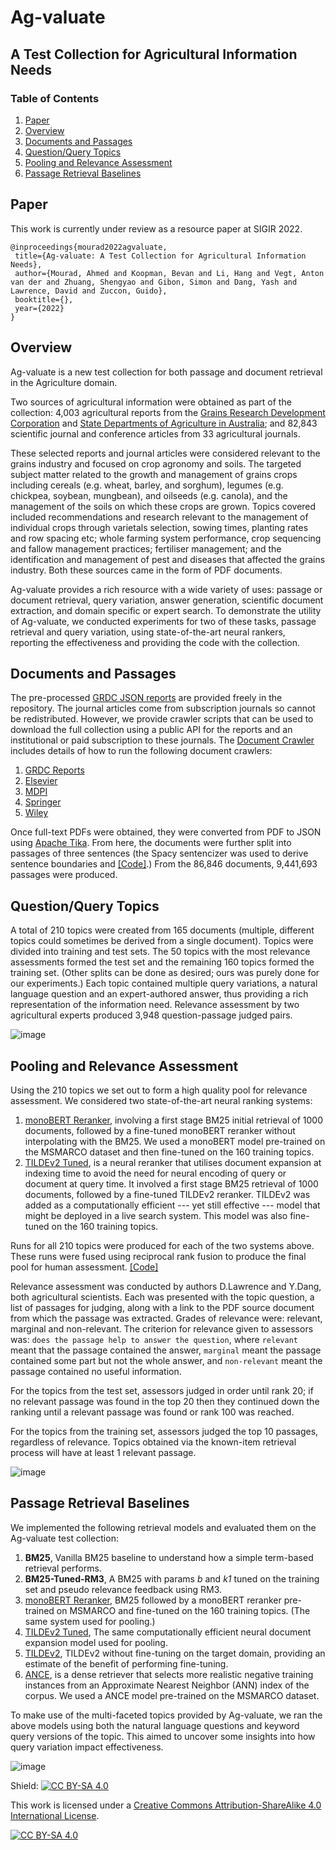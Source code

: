 # Ag-valuate
## A Test Collection for Agricultural Information Needs

### Table of Contents
<ol>
  <li><a href="#paper">Paper</a></li>
  <li><a href="#overview">Overview</a></li>
  <li><a href="#documents-and-passages">Documents and Passages</a></li>
  <li><a href="#questionquery-topics">Question/Query Topics</a></li>
  <li><a href="#pooling-and-relevance-assessment">Pooling and Relevance Assessment</a></li>
  <li><a href="#passage-retrieval-baselines">Passage Retrieval Baselines</a></li>
</ol>

## Paper

This work is currently under review as a resource paper at SIGIR 2022.

```
@inproceedings{mourad2022agvaluate,
 title={Ag-valuate: A Test Collection for Agricultural Information Needs},
 author={Mourad, Ahmed and Koopman, Bevan and Li, Hang and Vegt, Anton van der and Zhuang, Shengyao and Gibon, Simon and Dang, Yash and Lawrence, David and Zuccon, Guido},
 booktitle={},
 year={2022}
}
```

## Overview

Ag-valuate is a new test collection for both passage and document retrieval in the Agriculture domain.

Two sources of agricultural information were obtained as part of the collection: 4,003 agricultural reports from the [Grains Research Development Corporation](https://grdc.com.au/) and [State Departments of Agriculture in Australia](https://www.daf.qld.gov.au/); and 82,843 scientific journal and conference articles from 33 agricultural journals.

These selected reports and journal articles were considered relevant to the grains industry and focused on crop agronomy and soils. The targeted subject matter related to the growth and management of grains crops including cereals (e.g. wheat, barley, and sorghum), legumes (e.g. chickpea, soybean, mungbean), and oilseeds (e.g. canola), and the management of the soils on which these crops are grown. Topics covered included recommendations and research relevant to the management of individual crops through varietals selection, sowing times, planting rates and row spacing etc; whole farming system performance, crop sequencing and fallow management practices; fertiliser management; and the identification and management of pest and diseases that affected the  grains industry. Both these sources came in the form of PDF documents.

Ag-valuate provides a rich resource with a wide variety of uses: passage or document retrieval, query variation, answer generation, scientific document extraction, and domain specific or expert search. To demonstrate the utility of Ag-valuate, we conducted experiments for two of these tasks, passage retrieval and query variation, using state-of-the-art neural rankers, reporting the effectiveness and providing the code with the collection.

## Documents and Passages

The pre-processed [GRDC JSON reports](https://github.com/ielab/agvaluate/tree/main/data/grdc_reports_json) are provided freely in the repository. The journal articles come from subscription journals so cannot be redistributed. However, we provide crawler scripts that can be used to download the full collection using a public API for the reports and an institutional or paid subscription to these journals. The [Document Crawler](https://github.com/ielab/agvaluate/tree/main/code/DocumentCrawler) includes details of how to run the following document crawlers:

<ol>
  <li><a href="https://github.com/ielab/agvaluate/tree/main/code/DocumentCrawler/grdc_reports">GRDC Reports</a></li>
  <li><a href="https://github.com/ielab/agvaluate/blob/main/code/DocumentCrawler/journals/elsevier_crawler.py">Elsevier</a></li>
  <li><a href="https://github.com/ielab/agvaluate/blob/main/code/DocumentCrawler/journals/mdpi_crawler.py">MDPI</a></li>
  <li><a href="https://github.com/ielab/agvaluate/blob/main/code/DocumentCrawler/journals/springer_crawler.py">Springer</a></li>
  <li><a href="https://github.com/ielab/agvaluate/blob/main/code/DocumentCrawler/journals/wiley_crawler.py">Wiley</a></li>
</ol>

Once full-text PDFs were obtained, they were converted from PDF to JSON using [Apache Tika](https://github.com/chrismattmann/tika-python). From here, the documents were further split into passages of three sentences (the Spacy sentencizer was used to derive sentence boundaries and [\[Code\]](https://github.com/ielab/agvaluate/blob/main/code/DocumentCrawler/grdc_reports/split_doc_into_para.py).) From the 86,846 documents, 9,441,693 passages were produced.

## Question/Query Topics

A total of 210 topics were created from 165 documents (multiple, different topics could sometimes be derived from a single document). Topics were divided into training and test sets. The 50 topics with the most relevance assessments formed the test set and the remaining 160 topics formed the training set. (Other splits can be done as desired; ours was purely done for our experiments.) Each topic contained multiple query variations, a natural language question and an expert-authored answer, thus providing a rich representation of the information need. Relevance assessment by two agricultural experts produced 3,948 question-passage judged pairs.

![image](https://user-images.githubusercontent.com/15306828/156973458-767088e1-3047-414e-ab57-07c97f1b9096.png)

## Pooling and Relevance Assessment

Using the 210 topics we set out to form a high quality pool for relevance assessment. We considered two state-of-the-art neural ranking systems:

<ol>
  <li><a href="https://github.com/ielab/agvaluate/tree/main/code/BERT">monoBERT Reranker</a>, involving a first stage BM25 initial retrieval of 1000 documents, followed by a fine-tuned monoBERT reranker without interpolating with the BM25. We used a monoBERT model pre-trained on the MSMARCO dataset and then fine-tuned on the 160 training topics.</li>
  <li><a href="https://github.com/ielab/agvaluate/tree/main/code/TILDE">TILDEv2 Tuned</a>, is a neural reranker that utilises document expansion at indexing time to avoid the need for neural encoding of query or document at query time. It involved a first stage BM25 retrieval of 1000 documents, followed by a fine-tuned TILDEv2 reranker. TILDEv2 was added as a computationally efficient --- yet still effective --- model that might be deployed in a live search system. This model was also fine-tuned on the 160 training topics.</li>
</ol>

Runs for all 210 topics were produced for each of the two systems above. These runs were fused using reciprocal rank fusion to produce the final pool for human assessment. [\[Code\]](https://github.com/ielab/agvaluate/blob/main/code/form_assigned_query_pool.py)

Relevance assessment was conducted by authors D.Lawrence and Y.Dang, both agricultural scientists. Each was presented with the topic question, a list of passages for judging, along with a link to the PDF source document from which the passage was extracted. Grades of relevance were: relevant, marginal and non-relevant. The criterion for relevance given to assessors was: `does the passage help to answer the question`, where `relevant` meant that the passage contained the answer, `marginal` meant  the passage contained some part but not the whole answer, and `non-relevant` meant the passage contained no useful information.

For the topics from the test set, assessors judged in order until rank 20; if no relevant passage was found in the top 20 then they continued down the ranking until a relevant passage was found or rank 100 was reached.

For the topics from the training set, assessors judged the top 10 passages, regardless of relevance. Topics obtained via the known-item retrieval process will have at least 1 relevant passage.

![image](https://user-images.githubusercontent.com/15306828/156983246-bbf3c85d-20d3-43ed-afc8-1c7a9a2655e8.png)

## Passage Retrieval Baselines

We implemented the following retrieval models and evaluated them on the Ag-valuate test collection:

<ol>
  <li><strong>BM25</strong>, Vanilla BM25 baseline to understand how a simple term-based retrieval performs.</li>
  <li><strong>BM25-Tuned-RM3</strong>, A BM25 with params <em>b</em> and <em>k1</em> tuned on the training set and pseudo relevance feedback using RM3.</li>
  <li><a href="https://github.com/ielab/agvaluate/tree/main/code/BERT">monoBERT Reranker</a>, BM25 followed by a monoBERT reranker pre-trained on MSMARCO and fine-tuned on the 160 training topics. (The same system used for pooling.)</li>
  <li><a href="https://github.com/ielab/agvaluate/tree/main/code/TILDE">TILDEv2 Tuned</a>, The same computationally efficient neural document expansion model used for pooling. </li>
  <li><a href="https://github.com/ielab/agvaluate/tree/main/code/TILDE">TILDEv2</a>, TILDEv2 without fine-tuning on the target domain, providing an estimate of the benefit of performing fine-tuning.</li>
  <li><a href="https://github.com/ielab/agvaluate/tree/main/code/ANCE">ANCE</a>, is a dense retriever that selects more realistic negative training instances from an Approximate Nearest Neighbor (ANN) index of the corpus. We used a ANCE model pre-trained on the MSMARCO dataset.</li>
</ol>

To make use of the multi-faceted topics provided by Ag-valuate, we ran the above models using both the natural language questions and keyword query versions of the topic. This aimed to uncover some insights into how query variation impact effectiveness.

![image](https://user-images.githubusercontent.com/15306828/156983494-b2d291dc-cc30-465f-81bd-62ee39f62af9.png)

Shield: [![CC BY-SA 4.0][cc-by-sa-shield]][cc-by-sa]

This work is licensed under a
[Creative Commons Attribution-ShareAlike 4.0 International License][cc-by-sa].

[![CC BY-SA 4.0][cc-by-sa-image]][cc-by-sa]

[cc-by-sa]: http://creativecommons.org/licenses/by-sa/4.0/
[cc-by-sa-image]: https://licensebuttons.net/l/by-sa/4.0/88x31.png
[cc-by-sa-shield]: https://img.shields.io/badge/License-CC%20BY--SA%204.0-lightgrey.svg
